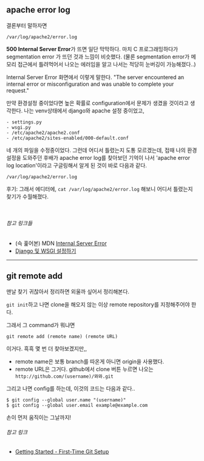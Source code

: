 ## apache error log

결론부터 말하자면 
```
/var/log/apache2/error.log
```

**500 Internal Server Error**가 뜨면 일단 막막하다. 마치 C 프로그래밍하다가 segmentation error 가 뜨던 것과 느낌이 비슷했다. (물론 segmentation error가 메모리 접근에서 틀려먹어서 나오는 에러임을 알고 나서는 적당히 눈버깅이 가능해졌다..)

Internal Server Error 화면에서 이렇게 말한다. 
"The server encountered an internal error or misconfiguration and was unable to complete your request."

만약 환경설정 중이었다면 높은 확률로 configuration에서 문제가 생겼을 것이라고 생각한다. 나는 venv상태에서 django와 apache 설정 중이었고, 

    - settings.py
    - wsgi.py
    - /etc/apache2/apache2.conf
    - /etc/apache2/sites-enabled/000-default.conf

네 개의 파일을 수정중이었다. 그런데 어디서 틀렸는지 도통 모르겠는데, 접때 나의 환경설정을 도와주던 후배가 apache error log를 찾아보던 기억이 나서 'apache error log location'이라고 구글링해서 알게 된 것이 바로 다음과 같다. 

```
/var/log/apache2/error.log
```

후기: 그래서 에디터에, ```cat /var/log/apache2/error.log``` 해보니 어디서 틀렸는지 찾기가 수월해졌다. 


<br/>

###### 참고 링크들
- (슥 훑어본) MDN [Internal Server Error](https://developer.mozilla.org/en-US/docs/Web/HTTP/Status/500)
- [Django 및 WSGI 설정하기](http://tronzebk.tistory.com/5)

* * * *

## git remote add

맨날 찾기 귀찮아서 정리하면 외울까 싶어서 정리해본다.

```git init```하고 나면 clone을 해오지 않는 이상 remote repository를 지정해주어야 한다.

그래서 그 command가 뭐냐면

```
git remote add (remote name) (remote URL)
```

이거다. 흑흑 몇 번 더 찾아보겠지만,,
- remote name은 보통 branch를 따온게 아니면 origin을 사용했다.
- remote URL은 그거다. github에서 clone 버튼 누르면 나오는 ```http://github.com/(username)/뫄뫄.git```

그리고 나면 config를 하는데, 이것의 코드는 다음과 같다..
```
$ git config --global user.name "(username)"
$ git config --global user.email example@example.com

```

손이 먼저 움직이는 그날까지!

###### 참고 링크
- [Getting Started - First-Time Git Setup](https://git-scm.com/book/en/v2/Getting-Started-First-Time-Git-Setup)

